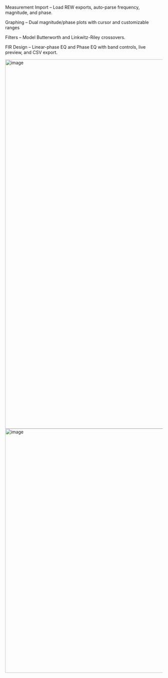 
Measurement Import – Load REW exports, auto-parse frequency, magnitude, and phase.

Graphing – Dual magnitude/phase plots with cursor and customizable ranges

Filters – Model Butterworth and Linkwitz-Riley crossovers.

FIR Design – Linear-phase EQ and Phase EQ with band controls, live preview, and CSV export.

<img width="1370" height="1178" alt="image" src="https://github.com/user-attachments/assets/4df782db-ef3d-481c-a7c7-a991bc502e32" />

<img width="1492" height="779" alt="image" src="https://github.com/user-attachments/assets/b00ecec2-5983-4806-9879-1cb68f2f820a" />
